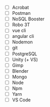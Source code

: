 * [ ] Acrobat
* [ ] Postman
* [ ] NoSQL Booster
* [ ] Robo 3T
* [ ] vue cli
* [ ] angular cli
* [ ] Nodemon
* [ ] git
* [ ] PostgreSQL
* [ ] Unity (+ VS)
* [ ] Gimp
* [ ] Blender
* [ ] Mongo
* [ ] Node
* [ ] Npm
* [ ] Yarn
* [ ] VS Code
